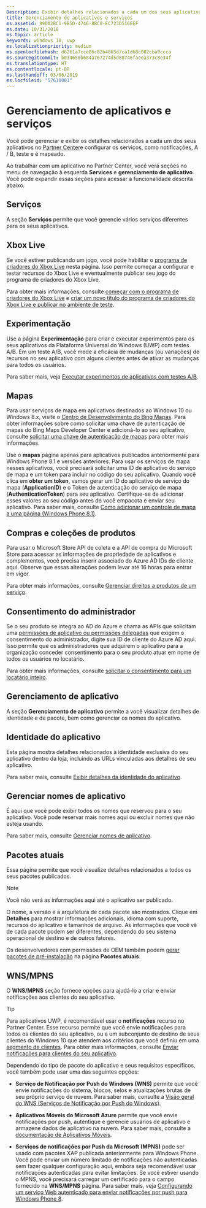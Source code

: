 ```yaml
---
Description: Exibir detalhes relacionados a cada um dos seus aplicativos no Partner Center e configurar os serviços como A / B, teste e é mapeado.
title: Gerenciamento de aplicativos e serviços
ms.assetid: 99DA2BC1-9B5D-4746-8BC0-EC723D516EEF
ms.date: 10/31/2018
ms.topic: article
keywords: windows 10, uwp
ms.localizationpriority: medium
ms.openlocfilehash: d6261a7cce86c82b4865d7ca1d68c082cba9ccca
ms.sourcegitcommit: b034650b684a767274d5d88746faeea373c8e34f
ms.translationtype: HT
ms.contentlocale: pt-BR
ms.lasthandoff: 03/06/2019
ms.locfileid: "57610001"
---
```

# <a name="app-management-and-services"></a>Gerenciamento de aplicativos e serviços

Você pode gerenciar e exibir os detalhes relacionados a cada um dos seus aplicativos no [Partner Center](https://partner.microsoft.com/dashboard/)e configurar os serviços, como notificações, A / B, teste e é mapeado.

Ao trabalhar com um aplicativo no Partner Center, você verá seções no menu de navegação à esquerda **Services** e **gerenciamento de aplicativo**. Você pode expandir essas seções para acessar a funcionalidade descrita abaixo.

## <a name="services"></a>Serviços

A seção **Serviços** permite que você gerencie vários serviços diferentes para os seus aplicativos.

## <a name="xbox-live"></a>Xbox Live

Se você estiver publicando um jogo, você pode habilitar o [programa de criadores do Xbox Live](https://xbox.com/developers/creators-program) nesta página. Isso permite começar a configurar e testar recursos do Xbox Live e eventualmente publicar seu jogo do programa de criadores do Xbox Live.

Para obter mais informações, consulte [começar com o programa de criadores do Xbox Live](../xbox-live/get-started-with-creators/get-started-with-xbox-live-creators.md) e [criar um novo título do programa de criadores do Xbox Live e publicar no ambiente de teste](../xbox-live/get-started-with-creators/create-and-test-a-new-creators-title.md).

## <a name="experimentation"></a>Experimentação

Use a página **Experimentação** para criar e executar experimentos para os seus aplicativos da Plataforma Universal do Windows (UWP) com testes A/B. Em um teste A/B, você mede a eficácia de mudanças (ou variações) de recursos no seu aplicativo com alguns clientes antes de ativar as mudanças para todos os usuários.

Para saber mais, veja [Executar experimentos de aplicativos com testes A/B](../monetize/run-app-experiments-with-a-b-testing.md).

## <a name="maps"></a>Mapas

Para usar serviços de mapa em aplicativos destinados ao Windows 10 ou Windows 8.x, visite o [Centro de Desenvolvimento do Bing Mapas](https://go.microsoft.com/fwlink/p/?LinkId=614880). Para obter informações sobre como solicitar uma chave de autenticação de mapas do Bing Maps Developer Center e adicioná-lo ao seu aplicativo, consulte [solicitar uma chave de autenticação de mapas](../maps-and-location/authentication-key.md) para obter mais informações. 

Use o **mapas** página apenas para aplicativos publicados anteriormente para Windows Phone 8.1 e versões anteriores. Para usar os serviços de mapa nesses aplicativos, você precisará solicitar uma ID de aplicativo do serviço de mapa e um token para incluir no código do seu aplicativo. Quando você clica em **obter um token**, vamos gerar um ID do aplicativo de serviço do mapa (**ApplicationID**) e o Token de autenticação do serviço de mapa (**AuthenticationToken**) para seu aplicativo. Certifique-se de adicionar esses valores ao seu código antes de você empacota e enviar seu aplicativo. Para saber mais, consulte [Como adicionar um controle de mapa a uma página (Windows Phone 8.1)](https://go.microsoft.com/fwlink/p/?LinkId=614882).

## <a name="product-collections-and-purchases"></a>Compras e coleções de produtos

Para usar o Microsoft Store API de coleta e a API de compra do Microsoft Store para acessar as informações de propriedade de aplicativos e complementos, você precisa inserir associado do Azure AD IDs de cliente aqui. Observe que essas alterações podem levar até 16 horas para entrar em vigor.

Para obter mais informações, consulte [Gerenciar direitos a produtos de um serviço](../monetize/view-and-grant-products-from-a-service.md).

## <a name="administrator-consent"></a>Consentimento do administrador

Se o seu produto se integra ao AD do Azure e chama as APIs que solicitam uma [permissões de aplicativo ou permissões delegadas](https://developer.microsoft.com/graph/docs/concepts/permissions_reference) que exigem o consentimento do administrador, digite sua ID de cliente do Azure AD aqui. Isso permite que os administradores que adquirem o aplicativo para a organização conceder consentimento para o seu produto atuar em nome de todos os usuários no locatário.

Para obter mais informações, consulte [solicitar o consentimento para um locatário inteiro](https://docs.microsoft.com/en-us/azure/active-directory/develop/active-directory-v2-scopes#requesting-consent-for-an-entire-tenant).

## <a name="app-management"></a>Gerenciamento de aplicativo

A seção **Gerenciamento de aplicativo** permite a você visualizar detalhes de identidade e de pacote, bem como gerenciar os nomes do aplicativo.

## <a name="app-identity"></a>Identidade do aplicativo

Esta página mostra detalhes relacionados à identidade exclusiva do seu aplicativo dentro da loja, incluindo as URLs vinculadas aos detalhes de seu aplicativo.

Para saber mais, consulte [Exibir detalhes da identidade do aplicativo](view-app-identity-details.md).

## <a name="manage-app-names"></a>Gerenciar nomes de aplicativo

É aqui que você pode exibir todos os nomes que reservou para o seu aplicativo. Você pode reservar mais nomes aqui ou excluir nomes que não esteja usando.

Para saber mais, consulte [Gerenciar nomes de aplicativo](manage-app-names.md).

## <a name="current-packages"></a>Pacotes atuais

Essa página permite que você visualize detalhes relacionados a todos os seus pacotes publicados.

> [!NOTE]
> Você não verá as informações aqui até o aplicativo ser publicado.

O nome, a versão e a arquitetura de cada pacote são mostrados. Clique em **Detalhes** para mostrar informações adicionais, idioma com suporte, recursos do aplicativo e tamanhos de arquivo. As informações que você vê de cada pacote podem ser diferentes, dependendo do seu sistema operacional de destino e de outros fatores. 

Os desenvolvedores com permissões de OEM também podem [gerar pacotes de pré-instalação](generate-preinstall-packages-for-oems.md) na página **Pacotes atuais**.

## <a name="wnsmpns"></a>WNS/MPNS

O **WNS/MPNS** seção fornece opções para ajudá-lo a criar e enviar notificações aos clientes do seu aplicativo. 

> [!TIP]
> Para aplicativos UWP, é recomendável usar o **notificações** recurso no Partner Center. Esse recurso permite que você envie notificações para todos os clientes do seu aplicativo, ou a um subconjunto de destino de seus clientes do Windows 10 que atendem aos critérios que você definiu em uma [segmento de clientes](create-customer-segments.md). Para obter mais informações, consulte [Enviar notificações para clientes do seu aplicativo](send-push-notifications-to-your-apps-customers.md).

Dependendo do tipo de pacote do aplicativo e seus requisitos específicos, você também pode usar uma das seguintes opções: 

-   **Serviço de Notificação por Push do Windows (WNS)** permite que você envie notificações do sistema, blocos, selos e atualizações brutas de seu próprio serviço de nuvem. Para saber mais, consulte a [Visão geral do WNS (Serviços de Notificação por Push do Windows)](../design/shell/tiles-and-notifications/windows-push-notification-services--wns--overview.md).

-   **Aplicativos Móveis do Microsoft Azure** permite que você envie notificações por push, autentique e gerencie usuários de aplicativo e armazene dados de aplicativo na nuvem. Para saber mais, consulte a [documentação de Aplicativos Móveis](https://go.microsoft.com/fwlink/p/?LinkId=221116).

-   **Serviços de notificações por Push da Microsoft (MPNS)** pode ser usado com pacotes XAP publicada anteriormente para Windows Phone. Você pode enviar um número limitado de notificações não autenticadas sem fazer qualquer configuração aqui, embora seja recomendável usar notificações autenticadas para evitar limitações. Se você estiver usando o MPNS, você precisará carregar um certificado para o campo fornecido na **WNS/MPNS** página. Para saber mais, veja [Configurando um serviço Web autenticado para enviar notificações por push para Windows Phone 8](https://go.microsoft.com/fwlink/p/?LinkId=528736).
 

 
